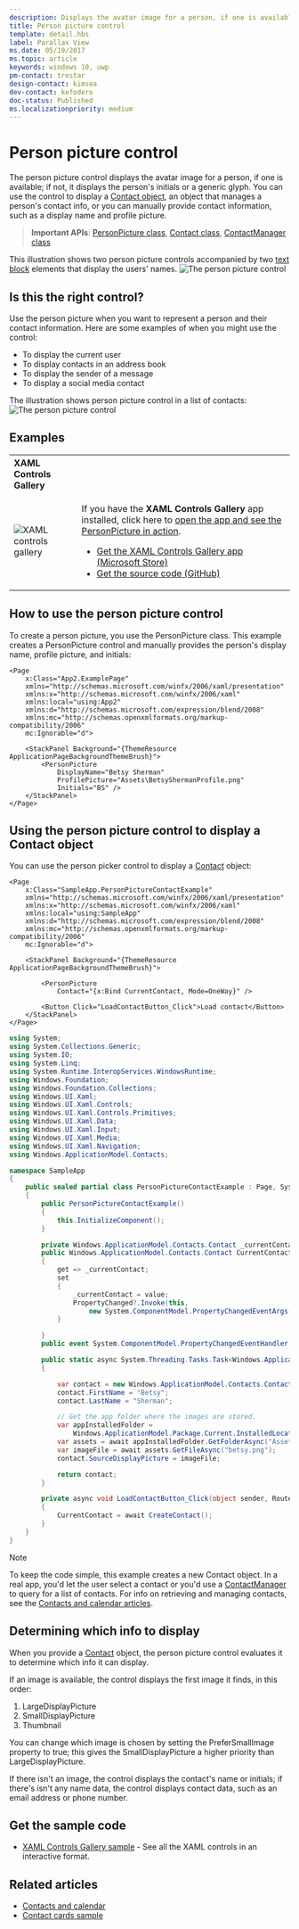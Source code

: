 ```yaml
---
description: Displays the avatar image for a person, if one is available; if not, it displays the person's initials or a generic glyph.
title: Person picture control
template: detail.hbs
label: Parallax View
ms.date: 05/19/2017
ms.topic: article
keywords: windows 10, uwp
pm-contact: trestar
design-contact: kimsea
dev-contact: kefodero
doc-status: Published
ms.localizationpriority: medium
---
```

# Person picture control

The person picture control displays the avatar image for a person, if one is available; if not, it displays the person's initials or a generic glyph. You can use the control to display a [Contact object](https://docs.microsoft.com/en-us/uwp/api/Windows.ApplicationModel.Contacts.Contact),  an object that manages a person's contact info, or you can manually provide contact information, such as a display name and profile picture.  

> **Important APIs**: [PersonPicture class](https://docs.microsoft.com/uwp/api/windows.ui.xaml.controls.personpicture), [Contact class](https://docs.microsoft.com/en-us/uwp/api/Windows.ApplicationModel.Contacts.Contact), [ContactManager class](https://docs.microsoft.com/en-us/uwp/api/Windows.ApplicationModel.Contacts.ContactManager)

This illustration shows two person picture controls accompanied by two [text block](text-block.md) elements that display the users' names. 
![The person picture control](images/person-picture/person-picture_hero.png)


## Is this the right control?

Use the person picture when you want to represent a person and their contact information. Here are some examples of when you might use the control:
* To display the current user
* To display contacts in an address book
* To display the sender of a message 
* To display a social media contact

The illustration shows person picture control in a list of contacts:
![The person picture control](images/person-picture/person-picture-control.png)

## Examples

<table>
<th align="left">XAML Controls Gallery<th>
<tr>
<td><img src="images/xaml-controls-gallery-sm.png" alt="XAML controls gallery"></img></td>
<td>
    <p>If you have the <strong style="font-weight: semi-bold">XAML Controls Gallery</strong> app installed, click here to <a href="xamlcontrolsgallery:/item/PersonPicture">open the app and see the PersonPicture in action</a>.</p>
    <ul>
    <li><a href="https://www.microsoft.com/store/productId/9MSVH128X2ZT">Get the XAML Controls Gallery app (Microsoft Store)</a></li>
    <li><a href="https://github.com/Microsoft/Xaml-Controls-Gallery">Get the source code (GitHub)</a></li>
    </ul>
</td>
</tr>
</table>

## How to use the person picture control

To create a person picture, you use the PersonPicture class. This example creates a PersonPicture control and manually provides the person's display name, profile picture, and initials:

```xaml
<Page
    x:Class="App2.ExamplePage"
    xmlns="http://schemas.microsoft.com/winfx/2006/xaml/presentation"
    xmlns:x="http://schemas.microsoft.com/winfx/2006/xaml"
    xmlns:local="using:App2"
    xmlns:d="http://schemas.microsoft.com/expression/blend/2008"
    xmlns:mc="http://schemas.openxmlformats.org/markup-compatibility/2006"
    mc:Ignorable="d">

    <StackPanel Background="{ThemeResource ApplicationPageBackgroundThemeBrush}">
        <PersonPicture
            DisplayName="Betsy Sherman"
            ProfilePicture="Assets\BetsyShermanProfile.png"
            Initials="BS" />
    </StackPanel>
</Page>
```

## Using the person picture control to display a Contact object

You can use the person picker control to display a [Contact](https://docs.microsoft.com/en-us/uwp/api/Windows.ApplicationModel.Contacts.Contact) object: 

```xaml
<Page
    x:Class="SampleApp.PersonPictureContactExample"
    xmlns="http://schemas.microsoft.com/winfx/2006/xaml/presentation"
    xmlns:x="http://schemas.microsoft.com/winfx/2006/xaml"
    xmlns:local="using:SampleApp"
    xmlns:d="http://schemas.microsoft.com/expression/blend/2008"
    xmlns:mc="http://schemas.openxmlformats.org/markup-compatibility/2006"
    mc:Ignorable="d">

    <StackPanel Background="{ThemeResource ApplicationPageBackgroundThemeBrush}">

		<PersonPicture
			Contact="{x:Bind CurrentContact, Mode=OneWay}" />
			
        <Button Click="LoadContactButton_Click">Load contact</Button>
    </StackPanel>
</Page>
```

```csharp
using System;
using System.Collections.Generic;
using System.IO;
using System.Linq;
using System.Runtime.InteropServices.WindowsRuntime;
using Windows.Foundation;
using Windows.Foundation.Collections;
using Windows.UI.Xaml;
using Windows.UI.Xaml.Controls;
using Windows.UI.Xaml.Controls.Primitives;
using Windows.UI.Xaml.Data;
using Windows.UI.Xaml.Input;
using Windows.UI.Xaml.Media;
using Windows.UI.Xaml.Navigation;
using Windows.ApplicationModel.Contacts;

namespace SampleApp
{
    public sealed partial class PersonPictureContactExample : Page, System.ComponentModel.INotifyPropertyChanged
    {
        public PersonPictureContactExample()
        {
            this.InitializeComponent();
        }

        private Windows.ApplicationModel.Contacts.Contact _currentContact; 
        public Windows.ApplicationModel.Contacts.Contact CurrentContact
        {
            get => _currentContact;
            set
            {
                _currentContact = value;
                PropertyChanged?.Invoke(this,
                    new System.ComponentModel.PropertyChangedEventArgs(nameof(CurrentContact)));
            }

        }
        public event System.ComponentModel.PropertyChangedEventHandler PropertyChanged;

        public static async System.Threading.Tasks.Task<Windows.ApplicationModel.Contacts.Contact> CreateContact()
        {

            var contact = new Windows.ApplicationModel.Contacts.Contact();
            contact.FirstName = "Betsy";
            contact.LastName = "Sherman";

            // Get the app folder where the images are stored.
            var appInstalledFolder = 
				Windows.ApplicationModel.Package.Current.InstalledLocation;
            var assets = await appInstalledFolder.GetFolderAsync("Assets");
            var imageFile = await assets.GetFileAsync("betsy.png");
            contact.SourceDisplayPicture = imageFile;

            return contact;
        }

        private async void LoadContactButton_Click(object sender, RoutedEventArgs e)
        {
            CurrentContact = await CreateContact();
        }
    }
}
```

> [!NOTE]
> To keep the code simple, this example creates a new Contact object. In a real app, you'd let the user select a contact or you'd use a [ContactManager](https://docs.microsoft.com/en-us/uwp/api/Windows.ApplicationModel.Contacts.ContactManager) to query for a list of contacts. For info on retrieving and managing contacts, see the [Contacts and calendar articles](../../contacts-and-calendar/index.md). 

## Determining which info to display

When you provide a [Contact](https://docs.microsoft.com/en-us/uwp/api/Windows.ApplicationModel.Contacts.Contact) object, the person picture control evaluates it to determine which info it can display. 

If an image is available, the control displays the first image it finds, in this order:

1. LargeDisplayPicture
1. SmallDisplayPicture
1. Thumbnail

You can change which image is chosen by setting the PreferSmallImage property to true; this gives the SmallDisplayPicture a higher priority than LargeDisplayPicture.

If there isn't an image, the control displays the contact's name or initials; if there's isn't any name data, the control displays contact data, such as an email address or phone number. 

## Get the sample code

- [XAML Controls Gallery sample](https://github.com/Microsoft/Xaml-Controls-Gallery) - See all the XAML controls in an interactive format.

## Related articles

* [Contacts and calendar](../../contacts-and-calendar/index.md)
* [Contact cards sample](https://github.com/Microsoft/Windows-universal-samples/tree/master/Samples/ContactCards)
